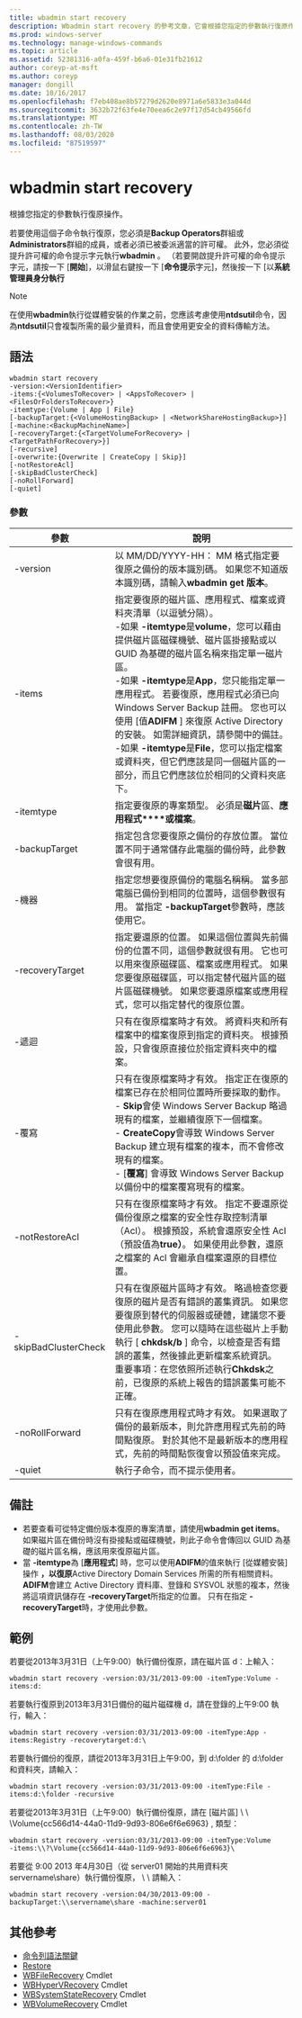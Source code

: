 ```yaml
---
title: wbadmin start recovery
description: Wbadmin start recovery 的參考文章，它會根據您指定的參數執行復原作業。
ms.prod: windows-server
ms.technology: manage-windows-commands
ms.topic: article
ms.assetid: 52381316-a0fa-459f-b6a6-01e31fb21612
author: coreyp-at-msft
ms.author: coreyp
manager: dongill
ms.date: 10/16/2017
ms.openlocfilehash: f7eb408ae8b57279d2620e8971a6e5833e3a044d
ms.sourcegitcommit: 3632b72f63fe4e70eea6c2e97f17d54cb49566fd
ms.translationtype: MT
ms.contentlocale: zh-TW
ms.lasthandoff: 08/03/2020
ms.locfileid: "87519597"
---
```

# <a name="wbadmin-start-recovery"></a>wbadmin start recovery

根據您指定的參數執行復原操作。

若要使用這個子命令執行復原，您必須是**Backup Operators**群組或**Administrators**群組的成員，或者必須已被委派適當的許可權。 此外，您必須從提升許可權的命令提示字元執行**wbadmin** 。 （若要開啟提升許可權的命令提示字元，請按一下 [**開始**]，以滑鼠右鍵按一下 [**命令提示**字元]，然後按一下 [以**系統管理員身分執行**

> [!NOTE]
> 在使用**wbadmin**執行從媒體安裝的作業之前，您應該考慮使用**ntdsutil**命令，因為**ntdsutil**只會複製所需的最少量資料，而且會使用更安全的資料傳輸方法。

## <a name="syntax"></a>語法

```
wbadmin start recovery
-version:<VersionIdentifier>
-items:{<VolumesToRecover> | <AppsToRecover> | <FilesOrFoldersToRecover>}
-itemtype:{Volume | App | File}
[-backupTarget:{<VolumeHostingBackup> | <NetworkShareHostingBackup>}]
[-machine:<BackupMachineName>]
[-recoveryTarget:{<TargetVolumeForRecovery> | <TargetPathForRecovery>}]
[-recursive]
[-overwrite:{Overwrite | CreateCopy | Skip}]
[-notRestoreAcl]
[-skipBadClusterCheck]
[-noRollForward]
[-quiet]
```

### <a name="parameters"></a>參數

| 參數 | 說明 |
|--|--|
| -version | 以 MM/DD/YYYY-HH： MM 格式指定要復原之備份的版本識別碼。 如果您不知道版本識別碼，請輸入**wbadmin get 版本**。 |
| -items | 指定要復原的磁片區、應用程式、檔案或資料夾清單（以逗號分隔）。</br>-如果 **-itemtype**是**volume**，您可以藉由提供磁片區磁碟機號、磁片區掛接點或以 GUID 為基礎的磁片區名稱來指定單一磁片區。</br>-如果 **-itemtype**是**App**，您只能指定單一應用程式。 若要復原，應用程式必須已向 Windows Server Backup 註冊。 您也可以使用 [值**ADIFM** ] 來復原 Active Directory 的安裝。 如需詳細資訊，請參閱中的備註。</br>-如果 **-itemtype**是**File**，您可以指定檔案或資料夾，但它們應該是同一個磁片區的一部分，而且它們應該位於相同的父資料夾底下。 |
| -itemtype | 指定要復原的專案類型。 必須是**磁片**區、**應用程式****或檔案**。 |
| -backupTarget | 指定包含您要復原之備份的存放位置。 當位置不同于通常儲存此電腦的備份時，此參數會很有用。 |
| -機器 | 指定您想要復原備份的電腦名稱稱。 當多部電腦已備份到相同的位置時，這個參數很有用。 當指定 **-backupTarget**參數時，應該使用它。 |
| -recoveryTarget | 指定要還原的位置。 如果這個位置與先前備份的位置不同，這個參數就很有用。 它也可以用來復原磁碟區、檔案或應用程式。 如果您要復原磁碟區，可以指定替代磁片區的磁片區磁碟機號。 如果您要還原檔案或應用程式，您可以指定替代的復原位置。 |
| -遞迴 | 只有在復原檔案時才有效。 將資料夾和所有檔案中的檔案復原到指定的資料夾。 根據預設，只會復原直接位於指定資料夾中的檔案。 |
| -覆寫 | 只有在復原檔案時才有效。 指定正在復原的檔案已存在於相同位置時所要採取的動作。</br>-   **Skip**會使 Windows Server Backup 略過現有的檔案，並繼續復原下一個檔案。</br>-   **CreateCopy**會導致 Windows Server Backup 建立現有檔案的複本，而不會修改現有的檔案。</br>-   [**覆寫**] 會導致 Windows Server Backup 以備份中的檔案覆寫現有的檔案。 |
| -notRestoreAcl | 只有在復原檔案時才有效。 指定不要還原從備份復原之檔案的安全性存取控制清單（Acl）。 根據預設，系統會還原安全性 Acl （預設值為**true）**。 如果使用此參數，還原之檔案的 Acl 會繼承自檔案還原的目標位置。 |
| -skipBadClusterCheck | 只有在復原磁片區時才有效。 略過檢查您要復原的磁片是否有錯誤的叢集資訊。 如果您要復原到替代的伺服器或硬體，建議您不要使用此參數。 您可以隨時在這些磁片上手動執行 [ **chkdsk/b** ] 命令，以檢查是否有錯誤的叢集，然後據此更新檔案系統資訊。</br>重要事項：在您依照所述執行**Chkdsk**之前，已復原的系統上報告的錯誤叢集可能不正確。 |
| -noRollForward | 只有在復原應用程式時才有效。 如果選取了備份的最新版本，則允許應用程式先前的時間點復原。 對於其他不是最新版本的應用程式，先前的時間點恢復會以預設值來完成。 |
| -quiet | 執行子命令，而不提示使用者。 |

## <a name="remarks"></a>備註

-   若要查看可從特定備份版本復原的專案清單，請使用**wbadmin get items**。 如果磁片區在備份時沒有掛接點或磁碟機號，則此子命令會傳回以 GUID 為基礎的磁片區名稱，應該用來復原磁片區。
-   當 **-itemtype**為 [**應用程式**] 時，您可以使用**ADIFM**的值來執行 [從媒體安裝] 操作 **，以復原**Active Directory Domain Services 所需的所有相關資料。 **ADIFM**會建立 Active Directory 資料庫、登錄和 SYSVOL 狀態的複本，然後將這項資訊儲存在 **-recoveryTarget**所指定的位置。 只有在指定 **-recoveryTarget**時，才使用此參數。

## <a name="examples"></a>範例

若要從2013年3月31日（上午9:00）執行備份復原，請在磁片區 d：上輸入：
```
wbadmin start recovery -version:03/31/2013-09:00 -itemType:Volume -items:d:
```
若要執行復原到2013年3月31日備份的磁片磁碟機 d，請在登錄的上午9:00 執行，輸入：
```
wbadmin start recovery -version:03/31/2013-09:00 -itemType:App -items:Registry -recoverytarget:d:\
```
若要執行備份的復原，請從2013年3月31日上午9:00，到 d:\folder 的 d:\folder 和資料夾，請輸入：
```
wbadmin start recovery -version:03/31/2013-09:00 -itemType:File -items:d:\folder -recursive
```
若要從2013年3月31日（上午9:00）執行備份復原，請在 [磁片區] \\ \\ \Volume{cc566d14-44a0-11d9-9d93-806e6f6e6963} \, 類型：
```
wbadmin start recovery -version:03/31/2013-09:00 -itemType:Volume
-items:\\?\Volume{cc566d14-44a0-11d9-9d93-806e6f6e6963}\
```
若要從 9:00 2013 年4月30日（從 server01 開始的共用資料夾 servername\share）執行備份復原， \\ \\ 請輸入：
```
wbadmin start recovery -version:04/30/2013-09:00 -backupTarget:\\servername\share -machine:server01
```

## <a name="additional-references"></a>其他參考

- [命令列語法關鍵](command-line-syntax-key.md)
- [Restore](wbadmin.md)
- [WBFileRecovery](/powershell/module/windowserverbackup/?view=winserver2012r2-ps) Cmdlet
- [WBHyperVRecovery](/powershell/module/windowserverbackup/?view=winserver2012r2-ps) Cmdlet
- [WBSystemStateRecovery](/powershell/module/windowserverbackup/?view=winserver2012r2-ps) Cmdlet
- [WBVolumeRecovery](/powershell/module/windowserverbackup/?view=winserver2012r2-ps) Cmdlet
